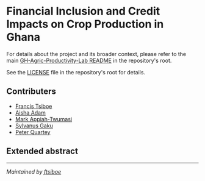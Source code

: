 # Financial Inclusion and Credit Impacts on Crop Production in Ghana

For details about the project and its broader context, please refer to the main [GH-Agric-Productivity-Lab README](../README.md) in the repository's root.

See the [LICENSE](../LICENSE) file in the repository's root for details.

## Contributers
- [Francis Tsiboe](https://scholar.google.com/citations?user=ox2t_YIAAAAJ&hl=en)
- [Aisha Adam](https://scholar.google.com/citations?user=Yf2zSWAAAAAJ&hl=en&oi=ao)
- [Mark Appiah-Twumasi](https://scholar.google.com/citations?user=SrQaedsAAAAJ&hl=en)
- [Sylvanus Gaku](https://people.extension.wisc.edu/#home/person/66ed8e9bc09f6f031b8fa85e/)
- [Peter Quartey](https://scholar.google.com/citations?user=rEPtTzoAAAAJ&hl=en&oi=ao)
 
## Extended abstract




---

*Maintained by [ftsiboe](https://github.com/ftsiboe)*
